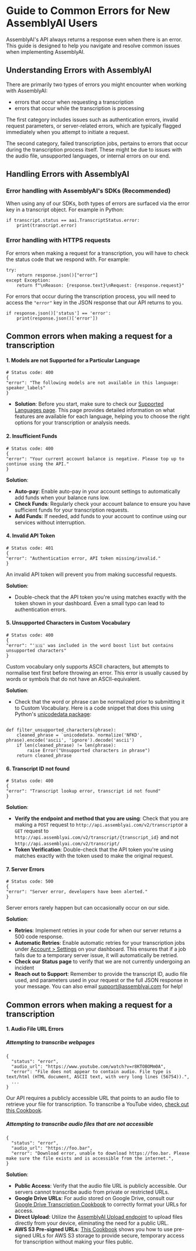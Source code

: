 # Guide to Common Errors for New AssemblyAI Users

AssemblyAI's API always returns a response even when there is an error. This guide is designed to help you navigate and resolve common issues when implementing AssemblyAI.

## Understanding Errors with AssemblyAI

There are primarily two types of errors you might encounter when working with AssemblyAI:
- errors that occur when requesting a transcription
- errors that occur while the transcription is processing 

The first category includes issues such as authentication errors, invalid request parameters, or server-related errors, which are typically flagged immediately when you attempt to initiate a request.

The second category, failed transcription jobs, pertains to errors that occur during the transcription process itself. These might be due to issues with the audio file, unsupported languages, or internal errors on our end.

## Handling Errors with AssemblyAI

### Error handling with AssemblyAI's SDKs (Recommended)
When using any of our SDKs, both types of errors are surfaced via the error key in a transcript object. For example in Python:

```
if transcript.status == aai.TranscriptStatus.error:
    print(transcript.error)
```

### Error handling with HTTPS requests
For errors when making a request for a transcription, you will have to check the status code that we respond with. For example:
```
try:
    return response.json()["error"]
except Exception:
    return f"\nReason: {response.text}\nRequest: {response.request}"
```

For errors that occur during the transcription process, you will need to access the `"error"` key in the JSON response that our API returns to you.

```
if response.json()['status'] == 'error':
    print(response.json()['error'])
```

## Common errors when making a request for a transcription

#### 1. Models are not Supported for a Particular Language

```
# Status code: 400
{  
"error": "The following models are not available in this language: speaker_labels"  
}
```

- **Solution**: Before you start, make sure to check our [Supported Languages page](https://www.assemblyai.com/docs/concepts/supported-languages). This page provides detailed information on what features are available for each language, helping you to choose the right options for your transcription or analysis needs.
#### 2. Insufficient Funds
```
# Status code: 400
{  
"error": "Your current account balance is negative. Please top up to continue using the API."  
}
```

**Solution**:
- **Auto-pay**: Enable auto-pay in your account settings to automatically add funds when your balance runs low.
- **Check Funds**: Regularly check your account balance to ensure you have sufficient funds for your transcription requests.
- **Add Funds**: If needed, add funds to your account to continue using our services without interruption.

#### 4. Invalid API Token
```
# Status code: 401
{  
"error": "Authentication error, API token missing/invalid."  
}
```
An invalid API token will prevent you from making successful requests.

**Solution**:
- Double-check that the API token you're using matches exactly with the token shown in your dashboard. Even a small typo can lead to authentication errors.

#### 5. Unsupported Characters in Custom Vocabulary
```
# Status code: 400
{  
"error": "'🇸🇬' was included in the word boost list but contains unsupported characters"  
}
```

Custom vocabulary only supports ASCII characters, but attempts to normalise text first before throwing an error. This error is usually caused by words or symbols that do not have an ASCII-equivalent.

**Solution**:
- Check that the word or phrase can be normalized prior to submitting it to Custom Vocabulary. Here is a code snippet that does this using Python's [unicodedata package](https://docs.python.org/3/library/unicodedata.html#unicodedata.normalize):
```

def filter_unsupported_characters(phrase):
    cleaned_phrase = `unicodedata.`normalize('NFKD', phrase).encode('ascii', 'ignore').decode('ascii')
    if len(cleaned_phrase) != len(phrase):
        raise Error("Unsupported characters in phrase")
    return cleaned_phrase
```
#### 6. Transcript ID not found
```
# Status code: 400
{  
"error": "Transcript lookup error, transcript id not found" 
}
```

**Solution**:
- **Verify the endpoint and method that you are using**: Check that you are making a `POST` request to `http://api.assemblyai.com/v2/transcript`or a `GET` request to `http://api.assemblyai.com/v2/transcript/{transcript_id}` and not `http://api.assemblyai.com/v2/transcript/`
- **Token Verification**: Double-check that the API token you're using matches exactly with the token used to make the original request.
#### 7. Server Errors
```
# Status code: 500
{  
"error": "Server error, developers have been alerted." 
}
```

Server errors rarely happen but can occasionally occur on our side.

**Solution**:
- **Retries**: Implement retries in your code for when our server returns a 500 code response.
- **Automatic Retries**: Enable automatic retries for your transcription jobs under [Account > Settings](https://www.assemblyai.com/app/account) on your dashboard. This ensures that if a job fails due to a temporary server issue, it will automatically be retried.
- **Check our Status page** to verify that we are not currently undergoing an incident
- **Reach out to Support**: Remember to provide the transcript ID, audio file used, and parameters used in your request or the full JSON response in your message. You can also email support@assemblyai.com for help!

## Common errors when making a request for a transcription
#### 1. Audio File URL Errors

##### Attempting to transcribe webpages
```
{
  "status": "error",
  "audio_url": "https://www.youtube.com/watch?v=r8KTOBOMm0A",
  "error": "File does not appear to contain audio. File type is text/html (HTML document, ASCII text, with very long lines (56754)).",
  ...
}
```

Our API requires a publicly accessible URL that points to an audio file to retrieve your file for transcription. To transcribe a YouTube video, [check out this Cookbook](https://github.com/AssemblyAI/cookbook/blob/master/core-transcription/transcribe_youtube_videos.ipynb).

##### Attempting to transcribe audio files that are not accessible
```
{
  "status": "error",
  "audio_url": "https://foo.bar",
  "error": "Download error, unable to download https://foo.bar. Please make sure the file exists and is accessible from the internet.",
}
```

**Solution**:
- **Public Access**: Verify that the audio file URL is publicly accessible. Our servers cannot transcribe audio from private or restricted URLs.
- **Google Drive URLs**: For audio stored on Google Drive, consult our [Google Drive Transcription Cookbook](https://github.com/AssemblyAI/cookbook/blob/master/core-transcription/transcribing-google-drive-file.md) to correctly format your URLs for access.
- **Direct Upload**: Utilize the [AssemblyAI Upload endpoint](https://www.assemblyai.com/docs/api-reference/upload) to upload files directly from your device, eliminating the need for a public URL.
- **AWS S3 Pre-signed URLs**: [This Cookbook](https://github.com/AssemblyAI/cookbook/blob/master/core-transcription/transcribe_from_s3.ipynb) shows you how to use pre-signed URLs for AWS S3 storage to provide secure, temporary access for transcription without making your files public.
